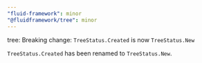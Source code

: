 ```yaml
---
"fluid-framework": minor
"@fluidframework/tree": minor
---
```


tree: Breaking change: `TreeStatus.Created` is now `TreeStatus.New`

`TreeStatus.Created` has been renamed to `TreeStatus.New`.

